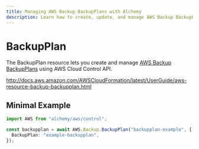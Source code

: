 ```yaml
---
title: Managing AWS Backup BackupPlans with Alchemy
description: Learn how to create, update, and manage AWS Backup BackupPlans using Alchemy Cloud Control.
---
```


# BackupPlan

The BackupPlan resource lets you create and manage [AWS Backup BackupPlans](https://docs.aws.amazon.com/backup/latest/userguide/) using AWS Cloud Control API.

http://docs.aws.amazon.com/AWSCloudFormation/latest/UserGuide/aws-resource-backup-backupplan.html

## Minimal Example

```ts
import AWS from "alchemy/aws/control";

const backupplan = await AWS.Backup.BackupPlan("backupplan-example", {
  BackupPlan: "example-backupplan",
});
```

